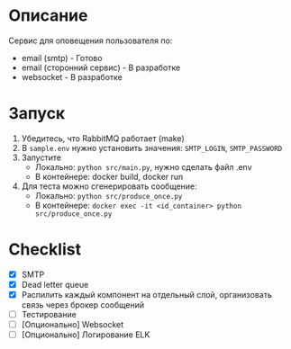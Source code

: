 # Описание
Сервис для оповещения пользователя по:
   - email (smtp) - Готово
   - email (сторонний сервис) - В разработке
   - websocket - В разработке

# Запуск
1. Убедитесь, что RabbitMQ работает (make)
2. В `sample.env` нужно установить значения: `SMTP_LOGIN`, `SMTP_PASSWORD`
3. Запустите
   - Локально: `python src/main.py`, нужно сделать файл .env
   - В контейнере: docker build, docker run
4. Для теста можно сгенерировать сообщение:
   - Локально: `python src/produce_once.py`
   - В контейнере: `docker exec -it <id_container> python src/produce_once.py`

# Checklist
- [x] SMTP
- [x] Dead letter queue
- [x] Распилить каждый компонент на отдельный слой, организовать связь через брокер сообщений
- [ ] Тестирование
- [ ] [Опционально] Websocket
- [ ] [Опционально] Логирование ELK
